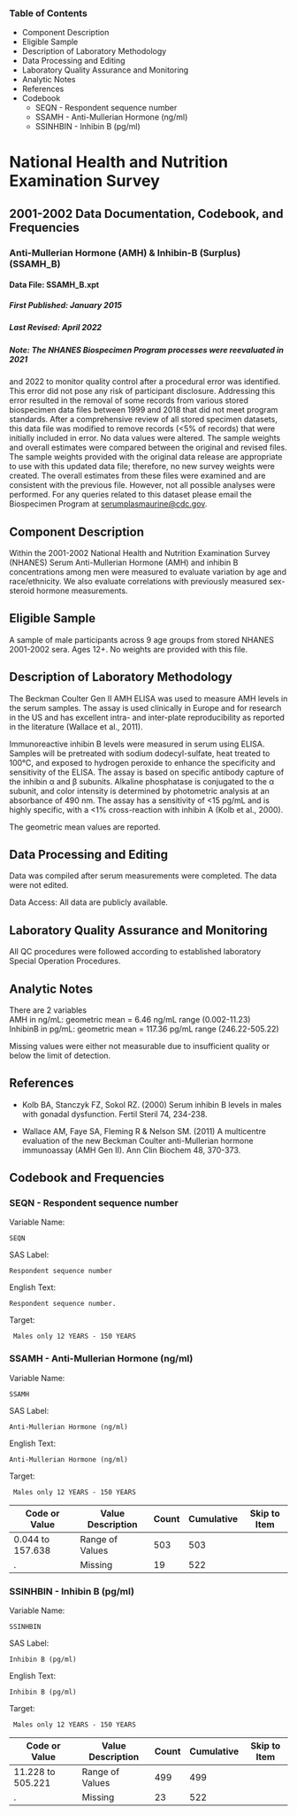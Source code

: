 ### Table of Contents

  * Component Description
  * Eligible Sample
  * Description of Laboratory Methodology
  * Data Processing and Editing
  * Laboratory Quality Assurance and Monitoring
  * Analytic Notes
  * References
  * Codebook
    * SEQN - Respondent sequence number
    * SSAMH - Anti-Mullerian Hormone (ng/ml)
    * SSINHBIN - Inhibin B (pg/ml)

# National Health and Nutrition Examination Survey

## 2001-2002 Data Documentation, Codebook, and Frequencies

### Anti-Mullerian Hormone (AMH) & Inhibin-B (Surplus) (SSAMH_B)

####  Data File: SSAMH_B.xpt

##### First Published: January 2015

##### Last Revised: April 2022

##### Note: The NHANES Biospecimen Program processes were reevaluated in 2021
and 2022 to monitor quality control after a procedural error was identified.
This error did not pose any risk of participant disclosure. Addressing this
error resulted in the removal of some records from various stored biospecimen
data files between 1999 and 2018 that did not meet program standards. After a
comprehensive review of all stored specimen datasets, this data file was
modified to remove records (<5% of records) that were initially included in
error. No data values were altered. The sample weights and overall estimates
were compared between the original and revised files. The sample weights
provided with the original data release are appropriate to use with this
updated data file; therefore, no new survey weights were created. The overall
estimates from these files were examined and are consistent with the previous
file. However, not all possible analyses were performed. For any queries
related to this dataset please email the Biospecimen Program at
serumplasmaurine@cdc.gov.

## Component Description

Within the 2001-2002 National Health and Nutrition Examination Survey (NHANES)
Serum Anti-Mullerian Hormone (AMH) and inhibin B concentrations among men were
measured to evaluate variation by age and race/ethnicity. We also evaluate
correlations with previously measured sex-steroid hormone measurements.

## Eligible Sample

A sample of male participants across 9 age groups from stored NHANES 2001-2002
sera. Ages 12+. No weights are provided with this file.

## Description of Laboratory Methodology

The Beckman Coulter Gen II AMH ELISA was used to measure AMH levels in the
serum samples. The assay is used clinically in Europe and for research in the
US and has excellent intra- and inter-plate reproducibility as reported in the
literature (Wallace et al., 2011).  
  
Immunoreactive inhibin B levels were measured in serum using ELISA. Samples
will be pretreated with sodium dodecyl-sulfate, heat treated to 100°C, and
exposed to hydrogen peroxide to enhance the specificity and sensitivity of the
ELISA. The assay is based on specific antibody capture of the inhibin α and β
subunits. Alkaline phosphatase is conjugated to the α subunit, and color
intensity is determined by photometric analysis at an absorbance of 490 nm.
The assay has a sensitivity of <15 pg/mL and is highly specific, with a <1%
cross-reaction with inhibin A (Kolb et al., 2000).  
  
The geometric mean values are reported.

## Data Processing and Editing

Data was compiled after serum measurements were completed. The data were not
edited.  
  
Data Access: All data are publicly available.

## Laboratory Quality Assurance and Monitoring

All QC procedures were followed according to established laboratory Special
Operation Procedures.

## Analytic Notes

There are 2 variables  
AMH in ng/mL: geometric mean = 6.46 ng/mL range (0.002-11.23)  
InhibinB in pg/mL: geometric mean = 117.36 pg/mL range (246.22-505.22)  
  
Missing values were either not measurable due to insufficient quality or below
the limit of detection.

## References

  * Kolb BA, Stanczyk FZ, Sokol RZ. (2000) Serum inhibin B levels in males with gonadal dysfunction. Fertil Steril 74, 234-238.

  * Wallace AM, Faye SA, Fleming R & Nelson SM. (2011) A multicentre evaluation of the new Beckman Coulter anti-Mullerian hormone immunoassay (AMH Gen II). Ann Clin Biochem 48, 370-373.

## Codebook and Frequencies

### SEQN - Respondent sequence number

Variable Name:

    SEQN
SAS Label:

    Respondent sequence number
English Text:

    Respondent sequence number.
Target:

     Males only 12 YEARS - 150 YEARS

### SSAMH - Anti-Mullerian Hormone (ng/ml)

Variable Name:

    SSAMH
SAS Label:

    Anti-Mullerian Hormone (ng/ml)
English Text:

    Anti-Mullerian Hormone (ng/ml)
Target:

     Males only 12 YEARS - 150 YEARS
Code or Value | Value Description | Count | Cumulative | Skip to Item  
---|---|---|---|---  
0.044 to 157.638 | Range of Values | 503 | 503 |   
. | Missing | 19 | 522 |   
  
### SSINHBIN - Inhibin B (pg/ml)

Variable Name:

    SSINHBIN
SAS Label:

    Inhibin B (pg/ml)
English Text:

    Inhibin B (pg/ml)
Target:

     Males only 12 YEARS - 150 YEARS
Code or Value | Value Description | Count | Cumulative | Skip to Item  
---|---|---|---|---  
11.228 to 505.221 | Range of Values | 499 | 499 |   
. | Missing | 23 | 522 | 


